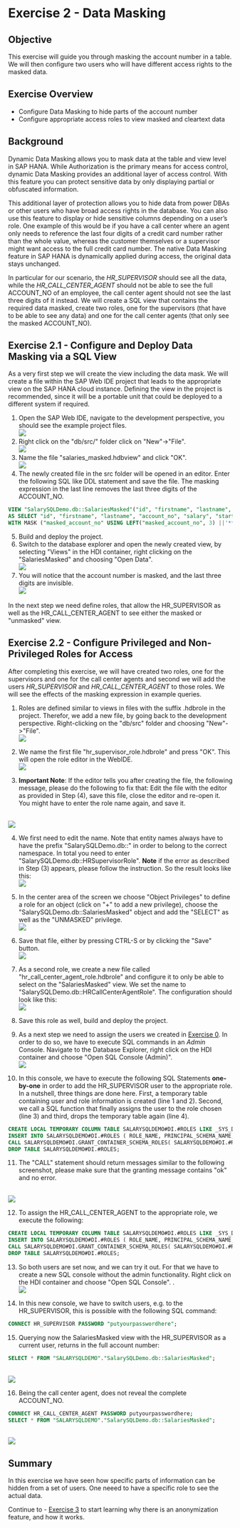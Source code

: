 # Exercise 2 - Data Masking

## Objective

This exercise will guide you through masking the account number in a table. We will then configure two users who will have different access rights to the masked data.

## Exercise Overview

- Configure Data Masking to hide parts of the account number
- Configure appropriate access roles to view masked and cleartext data

## Background

Dynamic Data Masking allows you to mask data at the table and view level in SAP HANA. While Authorization is the primary means for access control, dynamic Data Masking provides an additional layer of access control. With this feature you can protect sensitive data by only displaying partial or obfuscated information.

This additional layer of protection allows you to hide data from power DBAs or other users who have broad access rights in the database. You can also use this feature to display or hide sensitive columns depending on a user’s role. One example of this would be if you have a call center where an agent only needs to reference the last four digits of a credit card number rather than the whole value, whereas the customer themselves or a supervisor might want access to the full credit card number. The native Data Masking feature in SAP HANA is dynamically applied during access, the original data stays unchanged.

In particular for our scenario, the *HR_SUPERVISOR* should see all the data, while the *HR_CALL_CENTER_AGENT* should not be able to see the full ACCOUNT_NO of an employee, the call center agent should not see the last three digits of it instead. We will create a SQL view that contains the required data masked, create two roles, one for the supervisors (that have to be able to see any data) and one for the call center agents (that only see the masked ACCOUNT_NO).

## Exercise 2.1 - Configure and Deploy Data Masking via a SQL View

As a very first step we will create the view including the data mask. We will create a file within the SAP Web IDE project that leads to the appropriate view on the SAP HANA cloud instance. Defining the view in the project is recommended, since it will be a portable unit that could be deployed to a different system if required.

1. Open the SAP Web IDE, navigate to the development perspective, you should see the example project files.
<br>![](/exercises/ex2/images/development_perspective.png)
2. Right click on the "db/src/" folder click on "New"->"File".
<br>![](/exercises/ex2/images/new_file.png)
3. Name the file "salaries_masked.hdbview" and click "OK".
<br>![](/exercises/ex2/images/new_salaries_masked_view.png)
4. The newly created file in the src folder will be opened in an editor. Enter the following SQL like DDL statement and save the file. The masking expression in the last line removes the last three digits of the ACCOUNT_NO.
```SQL
VIEW "SalarySQLDemo.db::SalariesMasked"("id", "firstname", "lastname", "masked_account_no", "salary", "start_year", "gender", "region", "zipcode", "T-Level", "education") 
AS SELECT "id",	"firstname", "lastname", "account_no", "salary", "start_year", "gender", "region", "zipcode", "T-Level", "education"  FROM "SalarySQLDemo.db::Salaries"
WITH MASK ("masked_account_no" USING LEFT("masked_account_no", 3) ||'***');
```
5. Build and deploy the project.
6. Switch to the database explorer and open the newly created view, by selecting "Views" in the HDI container, right clicking on the "SalariesMasked" and choosing "Open Data".
<br>![](/exercises/ex2/images/open_view.png)
7. You will notice that the account number is masked, and the last three digits are invisible.
<br>![](/exercises/ex2/images/masked_view_data.png)

In the next step we need define roles, that allow the HR_SUPERVISOR as well as the HR_CALL_CENTER_AGENT to see either the masked or "unmasked" view.

## Exercise 2.2 - Configure Privileged and Non-Privileged Roles for Access

After completing this exercise, we will have created two roles, one for the supervisors and one for the call center agents and second we will add the users *HR_SUPERVISOR* and *HR_CALL_CENTER_AGENT* to those roles. We will see the effects of the masking expression in example queries.

1. Roles are defined similar to views in files with the suffix .hdbrole in the project. Therefor, we add a new file, by going back to the development perspective. Right-clicking on the "db/src" folder and choosing "New"->"File".
<br>![](/exercises/ex2/images/new_file_role.png)

2. We name the first file "hr_supervisor_role.hdbrole" and press "OK". This will open the role editor in the WebIDE.
<br>![](/exercises/ex2/images/new_file_role_name.png)

3. **Important Note**: If the editor tells you after creating the file, the following message, please do the following to fix that: Edit the file with the editor as provided in Step (4), save this file, close the editor and re-open it. You might have to enter the role name again, and save it.

<br>![](/exercises/ex2/images/error_role_file.png)

4. We first need to edit the name. Note that entity names always have to have the prefix "SalarySQLDemo.db::" in order to belong to the correct namespace. In total you need to enter "SalarySQLDemo.db::HRSupervisorRole". **Note** if the error as described in Step (3) appears, please follow the instruction. So the result looks like this:
<br>![](/exercises/ex2/images/hr_supervisor_role_name.png)

5. In the center area of the screen we choose "Object Privileges" to define a role for an object (click on "+" to add a new privilege), choose the "SalarySQLDemo.db::SalariesMasked" object and add the "SELECT" as well as the "UNMASKED" privilege. 
<br>![](/exercises/ex2/images/design_role_hr_supervisor.png)

6. Save that file, either by pressing CTRL-S or by clicking the "Save" button.
<br>![](/exercises/ex2/images/save_button.png)

7. As a second role, we create a new file called "hr_call_center_agent_role.hdbrole" and configure it to only be able to select on the "SalariesMasked" view. We set the name to "SalarySQLDemo.db::HRCallCenterAgentRole". The configuration should look like this:
<br>![](/exercises/ex2/images/call_center_agent_role.png)

8. Save this role as well, build and deploy the project.

9. As a next step we need to assign the users we created in [Exercise 0](/exercises/ex0). In order to do so, we have to execute SQL commands in an *Admin* Console. Navigate to the Database Explorer, right click on the HDI container and choose "Open SQL Console (Admin)".
<br>![](/exercises/ex2/images/open_admin_sql_console.png)

10. In this console, we have to execute the following SQL Statements **one-by-one** in order to add the HR_SUPERVISOR user to the appropriate role. In a nutshell, three things are done here. First, a temporary table containing user and role information is created (line 1 and 2). Second, we call a SQL function that finally assigns the user to the role chosen (line 3) and third, drops the temporary table again (line 4).

```sql
CREATE LOCAL TEMPORARY COLUMN TABLE SALARYSQLDEMO#DI.#ROLES LIKE _SYS_DI.TT_SCHEMA_ROLES;
INSERT INTO SALARYSQLDEMO#DI.#ROLES ( ROLE_NAME, PRINCIPAL_SCHEMA_NAME, PRINCIPAL_NAME ) VALUES ( 'SalarySQLDemo.db::HRSupervisorRole', '','HR_SUPERVISOR' );
CALL SALARYSQLDEMO#DI.GRANT_CONTAINER_SCHEMA_ROLES( SALARYSQLDEMO#DI.#ROLES, _SYS_DI.T_NO_PARAMETERS, ?, ?, ?);
DROP TABLE SALARYSQLDEMO#DI.#ROLES;
```

11. The "CALL" statement should return messages similar to the following screenshot, please make sure that the granting message contains "ok" and no error.

<br>![](/exercises/ex2/images/grant_success.png)

12. To assign the HR_CALL_CENTER_AGENT to the appropriate role, we execute the following:

```sql
CREATE LOCAL TEMPORARY COLUMN TABLE SALARYSQLDEMO#DI.#ROLES LIKE _SYS_DI.TT_SCHEMA_ROLES;
INSERT INTO SALARYSQLDEMO#DI.#ROLES ( ROLE_NAME, PRINCIPAL_SCHEMA_NAME, PRINCIPAL_NAME ) VALUES ( 'SalarySQLDemo.db::HRCallCenterAgentRole', '','HR_CALL_CENTER_AGENT' );
CALL SALARYSQLDEMO#DI.GRANT_CONTAINER_SCHEMA_ROLES( SALARYSQLDEMO#DI.#ROLES, _SYS_DI.T_NO_PARAMETERS, ?, ?, ?);
DROP TABLE SALARYSQLDEMO#DI.#ROLES;
```

13. So both users are set now, and we can try it out. For that we have to create a new SQL console without the admin functionality. Right click on the HDI container and choose "Open SQL Console". .
<br>![](/exercises/ex2/images/open_sql_console.png)

14. In this new console, we have to switch users, e.g. to the HR_SUPERVISOR, this is possible with the following SQL command:

```sql
CONNECT HR_SUPERVISOR PASSWORD "putyourpasswordhere";
```
15. Querying now the SalariesMasked view with the HR_SUPERVISOR as a current user, returns in the full account number:
```sql
SELECT * FROM "SALARYSQLDEMO"."SalarySQLDemo.db::SalariesMasked";
```
<br>![](/exercises/ex2/images/salaries_unmasked.png)

16. Being the call center agent, does not reveal the complete ACCOUNT_NO.
```sql
CONNECT HR_CALL_CENTER_AGENT PASSWORD putyourpasswordhere;
SELECT * FROM "SALARYSQLDEMO"."SalarySQLDemo.db::SalariesMasked";
```
<br>![](/exercises/ex2/images/salaries_masked.png)

## Summary

In this exercise we have seen how specific parts of information can be hidden from a set of users. One neeed to have a specific role to see the actual data.

Continue to - [Exercise 3](../ex3/README.md) to start learning why there is an anonymization feature, and how it works.
